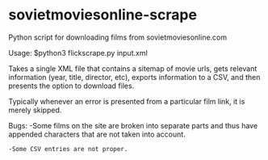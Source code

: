 # sovietmoviesonline-scrape
Python script for downloading films from sovietmoviesonline.com

Usage: $python3 flickscrape.py input.xml

Takes a single XML file that contains a sitemap of movie urls, gets relevant information (year, title, director, etc), exports information to a CSV, and then presents the option to download files.
 
Typically whenever an error is presented from a particular film link, it is merely skipped.

Bugs: 
	-Some films on the site are broken into separate parts and thus have appended characters that are not taken into account.

	-Some CSV entries are not proper.
